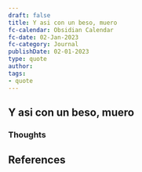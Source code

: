 ```yaml
---
draft: false
title: Y asi con un beso, muero
fc-calendar: Obsidian Calendar
fc-date: 02-Jan-2023
fc-category: Journal
publishDate: 02-01-2023
type: quote
author: 
tags: 
- quote
---
```


## Y asi con un beso, muero

### Thoughts




## References
